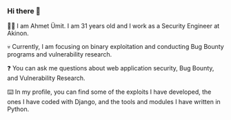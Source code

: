 ### Hi there 👋

👨‍💻 I am Ahmet Ümit. I am 31 years old and I work as a Security Engineer at Akinon.

💀 Currently, I am focusing on binary exploitation and conducting Bug Bounty programs and vulnerability research.

❓ You can ask me questions about web application security, Bug Bounty, and Vulnerability Research.

⌨️ In my profile, you can find some of the exploits I have developed, the ones I have coded with Django, and the tools and modules I have written in Python.

